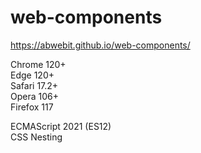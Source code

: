 # web-components
https://abwebit.github.io/web-components/


Chrome 120+\
Edge 120+\
Safari 17.2+\
Opera 106+\
Firefox 117

ECMAScript 2021 (ES12)\
CSS Nesting